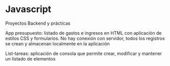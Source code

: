 # Javascript
Proyectos Backend y prácticas

App presupuesto: listado de gastos e ingresos en HTML con aplicación de estilos CSS y formularios. No hay conexión con servidor, todos los registros se crean y 
almacenan localmente en la aplicación

List-tareas: aplicación de consola que permite crear, modificar y mantener un listado de elementos
